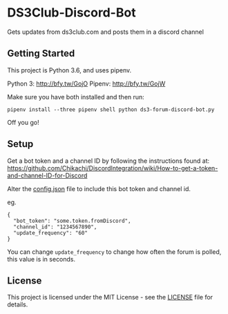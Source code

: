 # DS3Club-Discord-Bot

Gets updates from ds3club.com and posts them in a discord channel

## Getting Started

This project is Python 3.6, and uses pipenv.

Python 3: http://bfy.tw/GojO
Pipenv: http://bfy.tw/GojW

Make sure you have both installed and then run:

`pipenv install --three
pipenv shell
python ds3-forum-discord-bot.py`

Off you go!

## Setup

Get a bot token and a channel ID by following the instructions found at: https://github.com/Chikachi/DiscordIntegration/wiki/How-to-get-a-token-and-channel-ID-for-Discord

Alter the [config.json](config.json) file to include this bot token and channel id.

eg.

```buildoutcfg
{
  "bot_token": "some.token.fromDiscord",
  "channel_id": "1234567890",
  "update_frequency": "60"
}
```

You can change `update_frequency` to change how often the forum is polled, this value is in seconds.

## License

This project is licensed under the MIT License - see the [LICENSE](LICENSE) file for details.